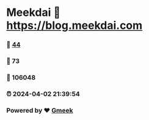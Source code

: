 # Meekdai :link: https://blog.meekdai.com 
### :page_facing_up: [44](https://blog.meekdai.com/tag.html) 
### :speech_balloon: 73 
### :hibiscus: 106048 
### :alarm_clock: 2024-04-02 21:39:54 
### Powered by :heart: [Gmeek](https://github.com/Meekdai/Gmeek)
